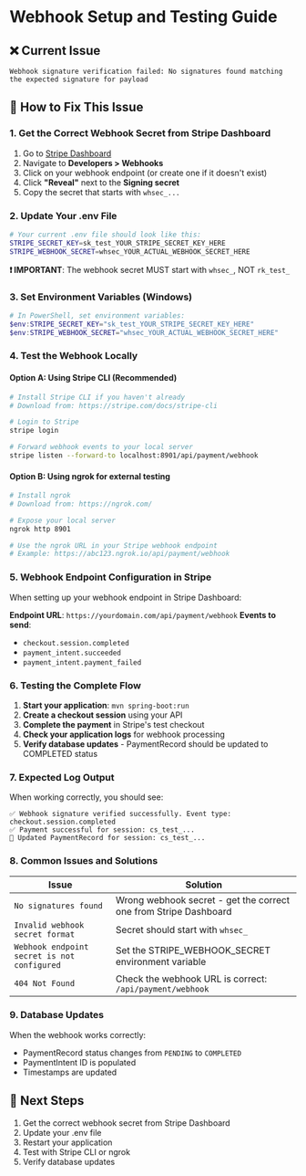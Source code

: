 # Webhook Setup and Testing Guide

## ❌ Current Issue
```
Webhook signature verification failed: No signatures found matching the expected signature for payload
```

## 🔧 How to Fix This Issue

### 1. **Get the Correct Webhook Secret from Stripe Dashboard**

1. Go to [Stripe Dashboard](https://dashboard.stripe.com)
2. Navigate to **Developers > Webhooks**
3. Click on your webhook endpoint (or create one if it doesn't exist)
4. Click **"Reveal"** next to the **Signing secret**
5. Copy the secret that starts with `whsec_...`

### 2. **Update Your .env File**

```bash
# Your current .env file should look like this:
STRIPE_SECRET_KEY=sk_test_YOUR_STRIPE_SECRET_KEY_HERE
STRIPE_WEBHOOK_SECRET=whsec_YOUR_ACTUAL_WEBHOOK_SECRET_HERE
```

**❗ IMPORTANT**: The webhook secret MUST start with `whsec_`, NOT `rk_test_`

### 3. **Set Environment Variables (Windows)**

```powershell
# In PowerShell, set environment variables:
$env:STRIPE_SECRET_KEY="sk_test_YOUR_STRIPE_SECRET_KEY_HERE"
$env:STRIPE_WEBHOOK_SECRET="whsec_YOUR_ACTUAL_WEBHOOK_SECRET_HERE"
```

### 4. **Test the Webhook Locally**

#### Option A: Using Stripe CLI (Recommended)
```bash
# Install Stripe CLI if you haven't already
# Download from: https://stripe.com/docs/stripe-cli

# Login to Stripe
stripe login

# Forward webhook events to your local server
stripe listen --forward-to localhost:8901/api/payment/webhook
```

#### Option B: Using ngrok for external testing
```bash
# Install ngrok
# Download from: https://ngrok.com/

# Expose your local server
ngrok http 8901

# Use the ngrok URL in your Stripe webhook endpoint
# Example: https://abc123.ngrok.io/api/payment/webhook
```

### 5. **Webhook Endpoint Configuration in Stripe**

When setting up your webhook endpoint in Stripe Dashboard:

**Endpoint URL**: `https://yourdomain.com/api/payment/webhook`
**Events to send**:
- `checkout.session.completed`
- `payment_intent.succeeded`
- `payment_intent.payment_failed`

### 6. **Testing the Complete Flow**

1. **Start your application**: `mvn spring-boot:run`
2. **Create a checkout session** using your API
3. **Complete the payment** in Stripe's test checkout
4. **Check your application logs** for webhook processing
5. **Verify database updates** - PaymentRecord should be updated to COMPLETED status

### 7. **Expected Log Output**

When working correctly, you should see:
```
✅ Webhook signature verified successfully. Event type: checkout.session.completed
✅ Payment successful for session: cs_test_...
💾 Updated PaymentRecord for session: cs_test_...
```

### 8. **Common Issues and Solutions**

| Issue | Solution |
|-------|----------|
| `No signatures found` | Wrong webhook secret - get the correct one from Stripe Dashboard |
| `Invalid webhook secret format` | Secret should start with `whsec_` |
| `Webhook endpoint secret is not configured` | Set the STRIPE_WEBHOOK_SECRET environment variable |
| `404 Not Found` | Check the webhook URL is correct: `/api/payment/webhook` |

### 9. **Database Updates**

When the webhook works correctly:
- PaymentRecord status changes from `PENDING` to `COMPLETED`
- PaymentIntent ID is populated
- Timestamps are updated

## 🚀 Next Steps

1. Get the correct webhook secret from Stripe Dashboard
2. Update your .env file
3. Restart your application
4. Test with Stripe CLI or ngrok
5. Verify database updates
